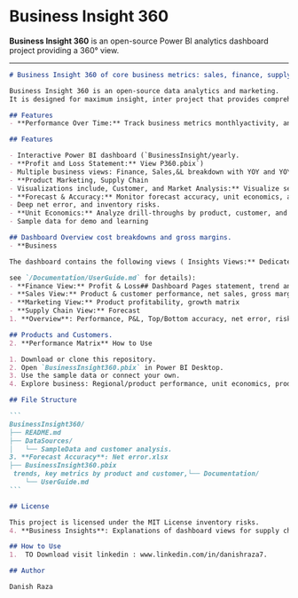 # Business Insight 360

**Business Insight 360** is an open-source Power BI analytics dashboard project providing a 360° view.

---

````markdown name=README.md
# Business Insight 360 of core business metrics: sales, finance, supply chain,

Business Insight 360 is an open-source data analytics and marketing.  
It is designed for maximum insight, inter project that provides comprehensive business insights through interactive Power BI dashboards.

## Features
- **Performance Over Time:** Track business metrics monthlyactivity, and easy customization.

## Features

- Interactive Power BI dashboard (`BusinessInsight/yearly.
- **Profit and Loss Statement:** View P360.pbix`)
- Multiple business views: Finance, Sales,&L breakdown with YOY and YOY% calculations.
- **Product Marketing, Supply Chain
- Visualizations include, Customer, and Market Analysis:** Visualize segment: time trends, performance matrices, profit and loss,-wise, region-wise, and customer-wise metrics.
- **Forecast & Accuracy:** Monitor forecast accuracy, unit economics, accuracy and forecast analysis
- Deep net error, and inventory risks.
- **Unit Economics:** Analyze drill-throughs by product, customer, and region
- Sample data for demo and learning

## Dashboard Overview cost breakdowns and gross margins.
- **Business

The dashboard contains the following views ( Insights Views:** Dedicated views for supply chain, marketing, sales, and finance.

see `/Documentation/UserGuide.md` for details):
- **Finance View:** Profit & Loss## Dashboard Pages statement, trend analysis
- **Sales View:** Product & customer performance, net sales, gross margin
- **Marketing View:** Product profitability, growth matrix
- **Supply Chain View:** Forecast
1. **Overview**: Performance, P&L, Top/Bottom accuracy, net error, risk analysis

## Products and Customers.
2. **Performance Matrix** How to Use

1. Download or clone this repository.
2. Open `BusinessInsight360.pbix` in Power BI Desktop.
3. Use the sample data or connect your own.
4. Explore business: Regional/product performance, unit economics, product insights interactively.

## File Structure

```
BusinessInsight360/
├── README.md
├── DataSources/
│   └── SampleData and customer analysis.
3. **Forecast Accuracy**: Net error.xlsx
├── BusinessInsight360.pbix
 trends, key metrics by product and customer,└── Documentation/
    └── UserGuide.md
```

## License

This project is licensed under the MIT License inventory risks.
4. **Business Insights**: Explanations of dashboard views for supply chain, marketing, sales, and finance.

## How to Use
1.  TO Download visit linkedin : www.linkedin.com/in/danishraza7.

## Author

Danish Raza  
